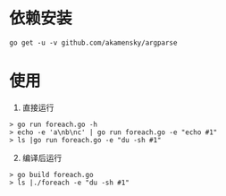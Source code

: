 # 依赖安装
```
go get -u -v github.com/akamensky/argparse
```
# 使用
1. 直接运行
```
> go run foreach.go -h
> echo -e 'a\nb\nc' | go run foreach.go -e "echo #1"
> ls |go run foreach.go -e "du -sh #1"
```
2. 编译后运行
```
> go build foreach.go
> ls |./foreach -e "du -sh #1"
```
